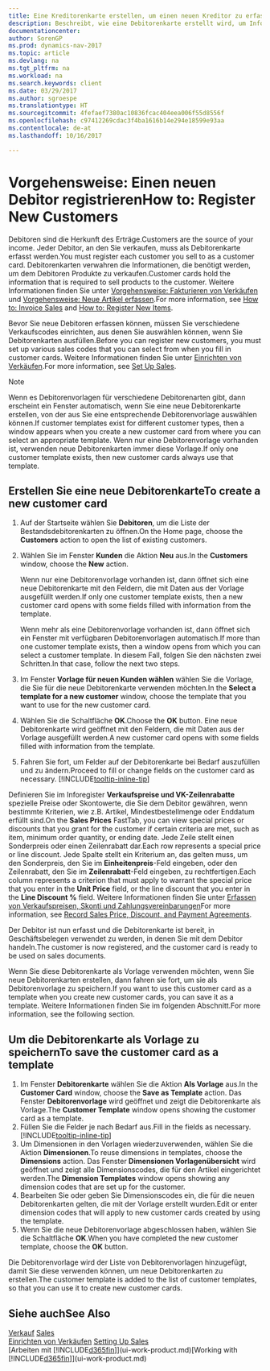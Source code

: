 ```yaml
---
title: Eine Kreditorenkarte erstellen, um einen neuen Kreditor zu erfassen
description: Beschreibt, wie eine Debitorenkarte erstellt wird, um Informationen zu jedem neuen Debitor oder Clients zu erfassen, an die Sie verkaufen.
documentationcenter: 
author: SorenGP
ms.prod: dynamics-nav-2017
ms.topic: article
ms.devlang: na
ms.tgt_pltfrm: na
ms.workload: na
ms.search.keywords: client
ms.date: 03/29/2017
ms.author: sgroespe
ms.translationtype: HT
ms.sourcegitcommit: 4fefaef7380ac10836fcac404eea006f55d8556f
ms.openlocfilehash: c97412269cdac3f4ba1616b14e294e18599e93aa
ms.contentlocale: de-at
ms.lasthandoff: 10/16/2017

---
```

# <a name="how-to-register-new-customers"></a><span data-ttu-id="b3f94-103">Vorgehensweise: Einen neuen Debitor registrieren</span><span class="sxs-lookup"><span data-stu-id="b3f94-103">How to: Register New Customers</span></span>
<span data-ttu-id="b3f94-104">Debitoren sind die Herkunft des Erträge.</span><span class="sxs-lookup"><span data-stu-id="b3f94-104">Customers are the source of your income.</span></span> <span data-ttu-id="b3f94-105">Jeder Debitor, an den Sie verkaufen, muss als Debitorenkarte erfasst werden.</span><span class="sxs-lookup"><span data-stu-id="b3f94-105">You must register each customer you sell to as a customer card.</span></span> <span data-ttu-id="b3f94-106">Debitorenkarten verwahren die Informationen, die benötigt werden, um dem Debitoren Produkte zu verkaufen.</span><span class="sxs-lookup"><span data-stu-id="b3f94-106">Customer cards hold the information that is required to sell products to the customer.</span></span> <span data-ttu-id="b3f94-107">Weitere Informationen finden Sie unter [Vorgehensweise: Fakturieren von Verkäufen](sales-how-invoice-sales.md) und [Vorgehensweise: Neue Artikel erfassen](inventory-how-register-new-items.md).</span><span class="sxs-lookup"><span data-stu-id="b3f94-107">For more information, see [How to: Invoice Sales](sales-how-invoice-sales.md) and [How to: Register New Items](inventory-how-register-new-items.md).</span></span>  

<span data-ttu-id="b3f94-108">Bevor Sie neue Debitoren erfassen können, müssen Sie verschiedene Verkaufscodes einrichten, aus denen Sie auswählen können, wenn Sie Debitorenkarten ausfüllen.</span><span class="sxs-lookup"><span data-stu-id="b3f94-108">Before you can register new customers, you must set up various sales codes that you can select from when you fill in customer cards.</span></span> <span data-ttu-id="b3f94-109">Weitere Informationen finden Sie unter [Einrichten von Verkäufen](sales-setup-sales.md).</span><span class="sxs-lookup"><span data-stu-id="b3f94-109">For more information, see [Set Up Sales](sales-setup-sales.md).</span></span>

> [!NOTE]  
>   <span data-ttu-id="b3f94-110">Wenn es Debitorenvorlagen für verschiedene Debitorenarten gibt, dann erscheint ein Fenster automatisch, wenn Sie eine neue Debitorenkarte erstellen, von der aus Sie eine entsprechende Debitorenvorlage auswählen können.</span><span class="sxs-lookup"><span data-stu-id="b3f94-110">If customer templates exist for different customer types, then a window appears when you create a new customer card from where you can select an appropriate template.</span></span> <span data-ttu-id="b3f94-111">Wenn nur eine Debitorenvorlage vorhanden ist, verwenden neue Debitorenkarten immer diese Vorlage.</span><span class="sxs-lookup"><span data-stu-id="b3f94-111">If only one customer template exists, then new customer cards always use that template.</span></span>

## <a name="to-create-a-new-customer-card"></a><span data-ttu-id="b3f94-112">Erstellen Sie eine neue Debitorenkarte</span><span class="sxs-lookup"><span data-stu-id="b3f94-112">To create a new customer card</span></span>
1. <span data-ttu-id="b3f94-113">Auf der Startseite wählen Sie **Debitoren**, um die Liste der Bestandsdebitorenkarten zu öffnen.</span><span class="sxs-lookup"><span data-stu-id="b3f94-113">On the Home page, choose the **Customers** action to open the list of existing customers.</span></span>  
2. <span data-ttu-id="b3f94-114">Wählen Sie im Fenster **Kunden** die Aktion **Neu** aus.</span><span class="sxs-lookup"><span data-stu-id="b3f94-114">In the **Customers** window, choose the **New** action.</span></span>

    <span data-ttu-id="b3f94-115">Wenn nur eine Debitorenvorlage vorhanden ist, dann öffnet sich eine neue Debitorenkarte mit den Feldern, die mit Daten aus der Vorlage ausgefüllt werden.</span><span class="sxs-lookup"><span data-stu-id="b3f94-115">If only one customer template exists, then a new customer card opens with some fields filled with information from the template.</span></span>

    <span data-ttu-id="b3f94-116">Wenn mehr als eine Debitorenvorlage vorhanden ist, dann öffnet sich ein Fenster mit verfügbaren Debitorenvorlagen automatisch.</span><span class="sxs-lookup"><span data-stu-id="b3f94-116">If more than one customer template exists, then a window opens from which you can select a customer template.</span></span> <span data-ttu-id="b3f94-117">In diesem Fall, folgen Sie den nächsten zwei Schritten.</span><span class="sxs-lookup"><span data-stu-id="b3f94-117">In that case, follow the next two steps.</span></span>
3. <span data-ttu-id="b3f94-118">Im Fenster **Vorlage für neuen Kunden wählen** wählen Sie die Vorlage, die Sie für die neue Debitorenkarte verwenden möchten.</span><span class="sxs-lookup"><span data-stu-id="b3f94-118">In the **Select a template for a new customer** window, choose the template that you want to use for the new customer card.</span></span>
4. <span data-ttu-id="b3f94-119">Wählen Sie die Schaltfläche **OK**.</span><span class="sxs-lookup"><span data-stu-id="b3f94-119">Choose the **OK** button.</span></span> <span data-ttu-id="b3f94-120">Eine neue Debitorenkarte wird geöffnet mit den Feldern, die mit Daten aus der Vorlage ausgefüllt werden.</span><span class="sxs-lookup"><span data-stu-id="b3f94-120">A new customer card opens with some fields filled with information from the template.</span></span>  
5. <span data-ttu-id="b3f94-121">Fahren Sie fort, um Felder auf der Debitorenkarte bei Bedarf auszufüllen und zu ändern.</span><span class="sxs-lookup"><span data-stu-id="b3f94-121">Proceed to fill or change fields on the customer card as necessary.</span></span> [!INCLUDE[tooltip-inline-tip](includes/tooltip-inline-tip_md.md)]

<span data-ttu-id="b3f94-122">Definieren Sie im Inforegister **Verkaufspreise und VK-Zeilenrabatte** spezielle Preise oder Skontowerte, die Sie dem Debitor gewähren, wenn bestimmte Kriterien, wie z.B. Artikel, Mindestbestellmenge oder Enddatum erfüllt sind.</span><span class="sxs-lookup"><span data-stu-id="b3f94-122">On the **Sales Prices** FastTab, you can view special prices or discounts that you grant for the customer if certain criteria are met, such as item, minimum order quantity, or ending date.</span></span> <span data-ttu-id="b3f94-123">Jede Zeile stellt einen Sonderpreis oder einen Zeilenrabatt dar.</span><span class="sxs-lookup"><span data-stu-id="b3f94-123">Each row represents a special price or line discount.</span></span> <span data-ttu-id="b3f94-124">Jede Spalte stellt ein Kriterium an, das gelten muss, um den Sonderpreis, den Sie im **Einheitenpreis**-Feld eingeben, oder den Zeilenrabatt, den Sie im **Zeilenrabatt**-Feld eingeben, zu rechtfertigen.</span><span class="sxs-lookup"><span data-stu-id="b3f94-124">Each column represents a criterion that must apply to warrant the special price that you enter in the **Unit Price** field, or the line discount that you enter in the **Line Discount %** field.</span></span> <span data-ttu-id="b3f94-125">Weitere Informationen finden Sie unter [Erfassen von Verkaufspreisen, Skonti und Zahlungsvereinbarungen](sales-how-record-sales-price-discount-payment-agreements.md)</span><span class="sxs-lookup"><span data-stu-id="b3f94-125">For more information, see [Record Sales Price, Discount, and Payment Agreements](sales-how-record-sales-price-discount-payment-agreements.md).</span></span>

<span data-ttu-id="b3f94-126">Der Debitor ist nun erfasst und die Debitorenkarte ist bereit, in Geschäftsbelegen verwendet zu werden, in denen Sie mit dem Debitor handeln.</span><span class="sxs-lookup"><span data-stu-id="b3f94-126">The customer is now registered, and the customer card is ready to be used on sales documents.</span></span>

<span data-ttu-id="b3f94-127">Wenn Sie diese Debitorenkarte als Vorlage verwenden möchten, wenn Sie neue Debitorenkarten erstellen, dann fahren sie fort, um sie als Debitorenvorlage zu speichern.</span><span class="sxs-lookup"><span data-stu-id="b3f94-127">If you want to use this customer card as a template when you create new customer cards, you can save it as a template.</span></span> <span data-ttu-id="b3f94-128">Weitere Informationen finden Sie im folgenden Abschnitt.</span><span class="sxs-lookup"><span data-stu-id="b3f94-128">For more information, see the following section.</span></span>

## <a name="to-save-the-customer-card-as-a-template"></a><span data-ttu-id="b3f94-129">Um die Debitorenkarte als Vorlage zu speichern</span><span class="sxs-lookup"><span data-stu-id="b3f94-129">To save the customer card as a template</span></span>
1. <span data-ttu-id="b3f94-130">Im Fenster **Debitorenkarte** wählen Sie die Aktion **Als Vorlage** aus.</span><span class="sxs-lookup"><span data-stu-id="b3f94-130">In the **Customer Card** window, choose the **Save as Template** action.</span></span> <span data-ttu-id="b3f94-131">Das Fenster **Debitorenvorlage** wird geöffnet und zeigt die Debitorenkarte als Vorlage.</span><span class="sxs-lookup"><span data-stu-id="b3f94-131">The **Customer Template** window opens showing the customer card as a template.</span></span>
2. <span data-ttu-id="b3f94-132">Füllen Sie die Felder je nach Bedarf aus.</span><span class="sxs-lookup"><span data-stu-id="b3f94-132">Fill in the fields as necessary.</span></span> [!INCLUDE[tooltip-inline-tip](includes/tooltip-inline-tip_md.md)]
3. <span data-ttu-id="b3f94-133">Um Dimensionen in den Vorlagen wiederzuverwenden, wählen Sie die Aktion **Dimensionen**.</span><span class="sxs-lookup"><span data-stu-id="b3f94-133">To reuse dimensions in templates, choose the **Dimensions** action.</span></span> <span data-ttu-id="b3f94-134">Das Fenster **Dimensionen Vorlagenübersicht** wird geöffnet und zeigt alle Dimensionscodes, die für den Artikel eingerichtet werden.</span><span class="sxs-lookup"><span data-stu-id="b3f94-134">The **Dimension Templates** window opens showing any dimension codes that are set up for the customer.</span></span>
4. <span data-ttu-id="b3f94-135">Bearbeiten Sie oder geben Sie Dimensionscodes ein, die für die neuen Debitorenkarten gelten, die mit der Vorlage erstellt wurden.</span><span class="sxs-lookup"><span data-stu-id="b3f94-135">Edit or enter dimension codes that will apply to new customer cards created by using the template.</span></span>  
5. <span data-ttu-id="b3f94-136">Wenn Sie die neue Debitorenvorlage abgeschlossen haben, wählen Sie die Schaltfläche **OK**.</span><span class="sxs-lookup"><span data-stu-id="b3f94-136">When you have completed the new customer template, choose the **OK** button.</span></span>

<span data-ttu-id="b3f94-137">Die Debitorenvorlage wird der Liste von Debitorenvorlagen hinzugefügt, damit Sie diese verwenden können, um neue Debitorenkarten zu erstellen.</span><span class="sxs-lookup"><span data-stu-id="b3f94-137">The customer template is added to the list of customer templates, so that you can use it to create new customer cards.</span></span>

## <a name="see-also"></a><span data-ttu-id="b3f94-138">Siehe auch</span><span class="sxs-lookup"><span data-stu-id="b3f94-138">See Also</span></span>
<span data-ttu-id="b3f94-139">[Verkauf](sales-manage-sales.md)  </span><span class="sxs-lookup"><span data-stu-id="b3f94-139">[Sales](sales-manage-sales.md)  </span></span>  
<span data-ttu-id="b3f94-140">[Einrichten von Verkäufen](sales-setup-sales.md)  </span><span class="sxs-lookup"><span data-stu-id="b3f94-140">[Setting Up Sales](sales-setup-sales.md)  </span></span>  
<span data-ttu-id="b3f94-141">[Arbeiten mit [!INCLUDE[d365fin](includes/d365fin_md.md)]](ui-work-product.md)</span><span class="sxs-lookup"><span data-stu-id="b3f94-141">[Working with [!INCLUDE[d365fin](includes/d365fin_md.md)]](ui-work-product.md)</span></span>

